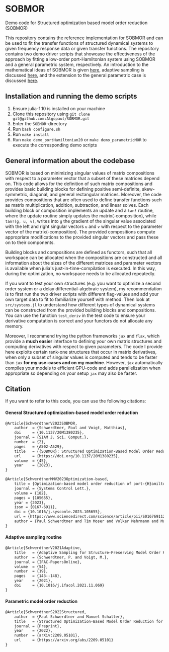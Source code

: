 # SOBMOR

Demo code for Structured optimization based model order reduction (SOBMOR)

This repository contains the reference implementation for SOBMOR and can be used to fit the transfer functions of structured dynamical systems to given frequency response data or given transfer functions. The repository contains two demo driver scripts that showcase the effectiveness of the approach by fitting a low-order port-Hamiltonian system using SOBMOR and a general parametric system, respectively. An introduction to the mathematical ideas of SOBMOR is given [here](https://www.doi.org/10.1137/20M1380235), adaptive sampling is discussed [here](https://www.doi.org/10.1016/j.ifacol.2021.11.069), and the extension to the general parametric case is discussed [here](https://arxiv.org/abs/2209.05101).

## Installation and running the demo scripts

1. Ensure julia-1.10 is installed on your machine
2. Clone this repository using `git clone git@github.com:Algopaul/SOBMOR.git`
3. Enter the `SOBMOR`-directory 
4. Run `bash configure.sh`
5. Run `make install`
4. Run `make demo_portHamiltonian20` or `make demo_parametricMOR` to execute the corresponding demo scripts

## General information about the codebase

SOBMOR is based on minimizing singular values of matrix compositions with respect to a parameter vector that a subset of these matrices depend on. This code allows for the definition of such matrix compositions and provides basic building blocks for defining positive semi-definite, skew-symmetric, diagonal, and general rectangular matrices. Moreover, the code provides compositions that are often used to define transfer functions such as matrix multiplication, addition, subtraction, and linear solves. Each building block or composition implements an update and a `tan!` routine, where the update routine simply updates the matrix(-composition), while `tan!(g, u, v)`, writes into `g` the gradient of the singular value associated with the left and right singular vectors `u` and `v` with respect to the parameter vector of the matrix(-composition). The provided compositions compute appropriate modifications to the provided singular vectors and pass these on to their components.

Building blocks and compositions are defined as functors, such that all workspace can be allocated when the compositions are constructed and all information about the sizes of the different matrices and parameter vectors is available when julia's just-in-time-compilation is executed. In this way, during the optimization, no workspace needs to be allocated repeatedly.

If you want to test your own structures (e.g. you want to optimize a second order system or a delay differential-algebraic system), my recommendation is to first run the two driver scripts with different flag-values and add your own target data to fit to familiarize yourself with method. Then look at `src/systems.jl` to understand how different types of dynamical systems can be constructed from the provided building blocks and compositions. You can use the function `test_deriv` in the test code to ensure your derivative computation is correct and your functors do not allocate any memory.

Moreover, I recommend trying the python frameworks `jax` and `flax`, which provide a **much easier** interface to defining your own matrix structures and computing derivatives with respect to given parameters. The code I provide here exploits certain rank-one structures that occur in matrix derivatives, when only a subset of singular values is computed and tends to be faster than `jax` **for my use-cases and on my machine**. However, `jax` automatically compiles your models to efficient GPU-code and adds parallelization when appropriate so depending on your setup `jax` may also be faster.

## Citation

If you want to refer to this code, you can use the following citations:

#### General Structured optimization-based model order reduction
```latex
@Article{SchwerdtnerV2023SOBMOR,
    author	= {Schwerdtner, Paul and Voigt, Matthias},
    doi		= {10.1137/20M1380235},
    journal	= {SIAM J. Sci. Comput.},
    number	= {2},
    pages	= {A502-A529},
    title	= {{SOBMOR}: Structured Optimization-Based Model Order Reduction},
    url		= {https://doi.org/10.1137/20M1380235},
    volume	= {45},
    year	= {2023},
}

@Article{SchwerdtnerMMV2023Optimization-based,
    title = {Optimization-based model order reduction of port-{H}amiltonian descriptor systems},
    journal = {Systems Control Lett.},
    volume = {182},
    pages = {105655},
    year = {2023},
    issn = {0167-6911},
    doi = {10.1016/j.sysconle.2023.105655},
    url = {https://www.sciencedirect.com/science/article/pii/S0167691123002025},
    author = {Paul Schwerdtner and Tim Moser and Volker Mehrmann and Matthias Voigt},
}
```

#### Adaptive sampling routine
```latex
@Article{SchwerdtnerV2021Adaptive,
    title	= {Adaptive Sampling for Structure-Preserving Model Order Reduction of Port-{H}amiltonian Systems},
    author	= {Schwerdtner, P. and Voigt, M.},
    journal	= {IFAC-PapersOnline},
    volume	= {54},
    number	= {19},
    pages	= {143--148},
    year	= {2021},
    doi		= {10.1016/j.ifacol.2021.11.069}
}
```
#### Parametric model order reduction
```latex
@Article{SchwerdtnerS2022Structured,
    author	= {Paul Schwerdtner and Manuel Schaller},
    title	= {Structured Optimization-Based Model Order Reduction for Parametric Systems},
    journal	= {Preprint},
    year	= {2022},
    number	= {arXiv:2209.05101},
    url		= {https://arxiv.org/abs/2209.05101}
}
```
